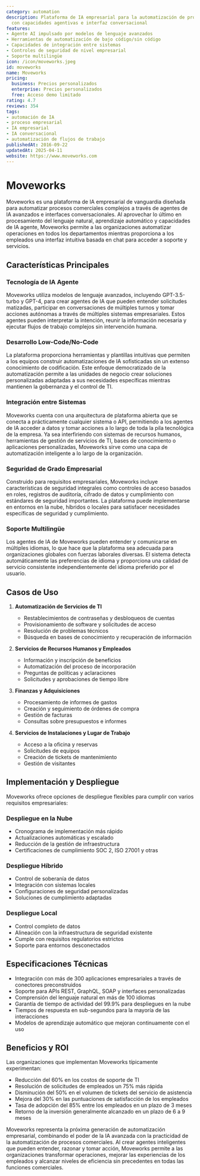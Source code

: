 ```yaml
---
category: automation
description: Plataforma de IA empresarial para la automatización de procesos de negocio
  con capacidades agentivas e interfaz conversacional
features:
- Agente AI impulsado por modelos de lenguaje avanzados
- Herramientas de automatización de bajo código/sin código
- Capacidades de integración entre sistemas
- Controles de seguridad de nivel empresarial
- Soporte multilingüe
icon: /icon/moveworks.jpeg
id: moveworks
name: Moveworks
pricing:
  business: Precios personalizados
  enterprise: Precios personalizados
  free: Acceso demo limitado
rating: 4.7
reviews: 354
tags:
- automación de IA
- proceso empresarial
- IA empresarial
- IA conversacional
- automatización de flujos de trabajo
publishedAt: 2016-09-22
updatedAt: 2025-04-11
website: https://www.moveworks.com
---
```

# Moveworks

Moveworks es una plataforma de IA empresarial de vanguardia diseñada para automatizar procesos comerciales complejos a través de agentes de IA avanzados e interfaces conversacionales. Al aprovechar lo último en procesamiento del lenguaje natural, aprendizaje automático y capacidades de IA agente, Moveworks permite a las organizaciones automatizar operaciones en todos los departamentos mientras proporciona a los empleados una interfaz intuitiva basada en chat para acceder a soporte y servicios.

## Características Principales

### Tecnología de IA Agente
Moveworks utiliza modelos de lenguaje avanzados, incluyendo GPT-3.5-turbo y GPT-4, para crear agentes de IA que pueden entender solicitudes matizadas, participar en conversaciones de múltiples turnos y tomar acciones autónomas a través de múltiples sistemas empresariales. Estos agentes pueden interpretar la intención, reunir la información necesaria y ejecutar flujos de trabajo complejos sin intervención humana.

### Desarrollo Low-Code/No-Code
La plataforma proporciona herramientas y plantillas intuitivas que permiten a los equipos construir automatizaciones de IA sofisticadas sin un extenso conocimiento de codificación. Este enfoque democratizado de la automatización permite a las unidades de negocio crear soluciones personalizadas adaptadas a sus necesidades específicas mientras mantienen la gobernanza y el control de TI.

### Integración entre Sistemas
Moveworks cuenta con una arquitectura de plataforma abierta que se conecta a prácticamente cualquier sistema o API, permitiendo a los agentes de IA acceder a datos y tomar acciones a lo largo de toda la pila tecnológica de la empresa. Ya sea interfiriendo con sistemas de recursos humanos, herramientas de gestión de servicios de TI, bases de conocimiento o aplicaciones personalizadas, Moveworks sirve como una capa de automatización inteligente a lo largo de la organización.

### Seguridad de Grado Empresarial
Construido para requisitos empresariales, Moveworks incluye características de seguridad integrales como controles de acceso basados en roles, registros de auditoría, cifrado de datos y cumplimiento con estándares de seguridad importantes. La plataforma puede implementarse en entornos en la nube, híbridos o locales para satisfacer necesidades específicas de seguridad y cumplimiento.

### Soporte Multilingüe
Los agentes de IA de Moveworks pueden entender y comunicarse en múltiples idiomas, lo que hace que la plataforma sea adecuada para organizaciones globales con fuerzas laborales diversas. El sistema detecta automáticamente las preferencias de idioma y proporciona una calidad de servicio consistente independientemente del idioma preferido por el usuario.

## Casos de Uso

1. **Automatización de Servicios de TI**
   - Restablecimientos de contraseñas y desbloqueos de cuentas
   - Provisionamiento de software y solicitudes de acceso
   - Resolución de problemas técnicos
   - Búsqueda en bases de conocimiento y recuperación de información

2. **Servicios de Recursos Humanos y Empleados**
   - Información y inscripción de beneficios
   - Automatización del proceso de incorporación
   - Preguntas de políticas y aclaraciones
   - Solicitudes y aprobaciones de tiempo libre

3. **Finanzas y Adquisiciones**
   - Procesamiento de informes de gastos
   - Creación y seguimiento de órdenes de compra
   - Gestión de facturas
   - Consultas sobre presupuestos e informes

4. **Servicios de Instalaciones y Lugar de Trabajo**
   - Acceso a la oficina y reservas
   - Solicitudes de equipos
   - Creación de tickets de mantenimiento
   - Gestión de visitantes

## Implementación y Despliegue

Moveworks ofrece opciones de despliegue flexibles para cumplir con varios requisitos empresariales:

### Despliegue en la Nube
- Cronograma de implementación más rápido
- Actualizaciones automáticas y escalado
- Reducción de la gestión de infraestructura
- Certificaciones de cumplimiento SOC 2, ISO 27001 y otras

### Despliegue Híbrido
- Control de soberanía de datos
- Integración con sistemas locales
- Configuraciones de seguridad personalizadas
- Soluciones de cumplimiento adaptadas

### Despliegue Local
- Control completo de datos
- Alineación con la infraestructura de seguridad existente
- Cumple con requisitos regulatorios estrictos
- Soporte para entornos desconectados

## Especificaciones Técnicas

- Integración con más de 300 aplicaciones empresariales a través de conectores preconstruidos
- Soporte para APIs REST, GraphQL, SOAP y interfaces personalizadas
- Comprensión del lenguaje natural en más de 100 idiomas
- Garantía de tiempo de actividad del 99.9% para despliegues en la nube
- Tiempos de respuesta en sub-segundos para la mayoría de las interacciones
- Modelos de aprendizaje automático que mejoran continuamente con el uso

## Beneficios y ROI

Las organizaciones que implementan Moveworks típicamente experimentan:

- Reducción del 60% en los costos de soporte de TI
- Resolución de solicitudes de empleados un 75% más rápida
- Disminución del 50% en el volumen de tickets del servicio de asistencia
- Mejora del 30% en las puntuaciones de satisfacción de los empleados
- Tasa de adopción del 85% entre los empleados en un plazo de 3 meses
- Retorno de la inversión generalmente alcanzado en un plazo de 6 a 9 meses

Moveworks representa la próxima generación de automatización empresarial, combinando el poder de la IA avanzada con la practicidad de la automatización de procesos comerciales. Al crear agentes inteligentes que pueden entender, razonar y tomar acción, Moveworks permite a las organizaciones transformar operaciones, mejorar las experiencias de los empleados y alcanzar niveles de eficiencia sin precedentes en todas las funciones comerciales.